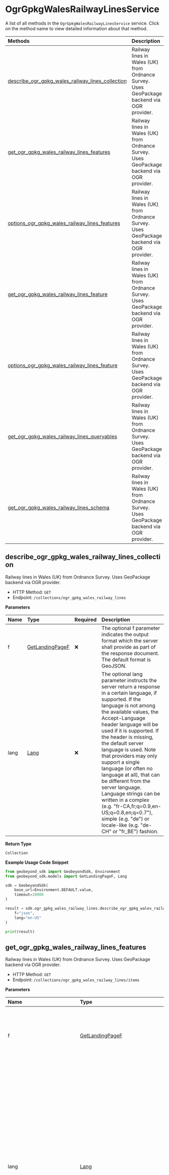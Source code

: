 # OgrGpkgWalesRailwayLinesService

A list of all methods in the `OgrGpkgWalesRailwayLinesService` service. Click on the method name to view detailed information about that method.

| Methods                                                                                               | Description                                                                                 |
| :---------------------------------------------------------------------------------------------------- | :------------------------------------------------------------------------------------------ |
| [describe_ogr_gpkg_wales_railway_lines_collection](#describe_ogr_gpkg_wales_railway_lines_collection) | Railway lines in Wales (UK) from Ordnance Survey. Uses GeoPackage backend via OGR provider. |
| [get_ogr_gpkg_wales_railway_lines_features](#get_ogr_gpkg_wales_railway_lines_features)               | Railway lines in Wales (UK) from Ordnance Survey. Uses GeoPackage backend via OGR provider. |
| [options_ogr_gpkg_wales_railway_lines_features](#options_ogr_gpkg_wales_railway_lines_features)       | Railway lines in Wales (UK) from Ordnance Survey. Uses GeoPackage backend via OGR provider. |
| [get_ogr_gpkg_wales_railway_lines_feature](#get_ogr_gpkg_wales_railway_lines_feature)                 | Railway lines in Wales (UK) from Ordnance Survey. Uses GeoPackage backend via OGR provider. |
| [options_ogr_gpkg_wales_railway_lines_feature](#options_ogr_gpkg_wales_railway_lines_feature)         | Railway lines in Wales (UK) from Ordnance Survey. Uses GeoPackage backend via OGR provider. |
| [get_ogr_gpkg_wales_railway_lines_queryables](#get_ogr_gpkg_wales_railway_lines_queryables)           | Railway lines in Wales (UK) from Ordnance Survey. Uses GeoPackage backend via OGR provider. |
| [get_ogr_gpkg_wales_railway_lines_schema](#get_ogr_gpkg_wales_railway_lines_schema)                   | Railway lines in Wales (UK) from Ordnance Survey. Uses GeoPackage backend via OGR provider. |

## describe_ogr_gpkg_wales_railway_lines_collection

Railway lines in Wales (UK) from Ordnance Survey. Uses GeoPackage backend via OGR provider.

- HTTP Method: `GET`
- Endpoint: `/collections/ogr_gpkg_wales_railway_lines`

**Parameters**

| Name | Type                                            | Required | Description                                                                                                                                                                                                                                                                                                                                                                                                                                                                                                                                                                                          |
| :--- | :---------------------------------------------- | :------- | :--------------------------------------------------------------------------------------------------------------------------------------------------------------------------------------------------------------------------------------------------------------------------------------------------------------------------------------------------------------------------------------------------------------------------------------------------------------------------------------------------------------------------------------------------------------------------------------------------- |
| f    | [GetLandingPageF](../models/GetLandingPageF.md) | ❌       | The optional f parameter indicates the output format which the server shall provide as part of the response document. The default format is GeoJSON.                                                                                                                                                                                                                                                                                                                                                                                                                                                 |
| lang | [Lang](../models/Lang.md)                       | ❌       | The optional lang parameter instructs the server return a response in a certain language, if supported. If the language is not among the available values, the Accept-Language header language will be used if it is supported. If the header is missing, the default server language is used. Note that providers may only support a single language (or often no language at all), that can be different from the server language. Language strings can be written in a complex (e.g. "fr-CA,fr;q=0.9,en-US;q=0.8,en;q=0.7"), simple (e.g. "de") or locale-like (e.g. "de-CH" or "fr_BE") fashion. |

**Return Type**

`Collection`

**Example Usage Code Snippet**

```python
from geobeyond_sdk import GeobeyondSdk, Environment
from geobeyond_sdk.models import GetLandingPageF, Lang

sdk = GeobeyondSdk(
    base_url=Environment.DEFAULT.value,
    timeout=10000
)

result = sdk.ogr_gpkg_wales_railway_lines.describe_ogr_gpkg_wales_railway_lines_collection(
    f="json",
    lang="en-US"
)

print(result)
```

## get_ogr_gpkg_wales_railway_lines_features

Railway lines in Wales (UK) from Ordnance Survey. Uses GeoPackage backend via OGR provider.

- HTTP Method: `GET`
- Endpoint: `/collections/ogr_gpkg_wales_railway_lines/items`

**Parameters**

| Name                       | Type                                                                                                              | Required | Description                                                                                                                                                                                                                                                                                                                                                                                                                                                                                                                                                                                          |
| :------------------------- | :---------------------------------------------------------------------------------------------------------------- | :------- | :--------------------------------------------------------------------------------------------------------------------------------------------------------------------------------------------------------------------------------------------------------------------------------------------------------------------------------------------------------------------------------------------------------------------------------------------------------------------------------------------------------------------------------------------------------------------------------------------------- |
| f                          | [GetLandingPageF](../models/GetLandingPageF.md)                                                                   | ❌       | The optional f parameter indicates the output format which the server shall provide as part of the response document. The default format is GeoJSON.                                                                                                                                                                                                                                                                                                                                                                                                                                                 |
| lang                       | [Lang](../models/Lang.md)                                                                                         | ❌       | The optional lang parameter instructs the server return a response in a certain language, if supported. If the language is not among the available values, the Accept-Language header language will be used if it is supported. If the header is missing, the default server language is used. Note that providers may only support a single language (or often no language at all), that can be different from the server language. Language strings can be written in a complex (e.g. "fr-CA,fr;q=0.9,en-US;q=0.8,en;q=0.7"), simple (e.g. "de") or locale-like (e.g. "de-CH" or "fr_BE") fashion. |
| bbox                       | List[float]                                                                                                       | ❌       | Only features that have a geometry that intersects the bounding box are selected.The bounding box is provided as four or six numbers, depending on whether the coordinate reference system includes a vertical axis (height or depth).                                                                                                                                                                                                                                                                                                                                                               |
| limit                      | int                                                                                                               | ❌       | The optional limit parameter limits the number of items that are presented in the response document. Only items are counted that are on the first level of the collection in the response document. Nested objects contained within the explicitly requested items shall not be counted. Minimum = 1. Maximum = 10000. Default = 10.                                                                                                                                                                                                                                                                 |
| crs                        | str                                                                                                               | ❌       | Indicates the coordinate reference system for the results.                                                                                                                                                                                                                                                                                                                                                                                                                                                                                                                                           |
| bbox_crs                   | str                                                                                                               | ❌       | Indicates the coordinate reference system for the given bbox coordinates.                                                                                                                                                                                                                                                                                                                                                                                                                                                                                                                            |
| properties                 | [List[GetOgrGpkgWalesRailwayLinesFeaturesProperties]](../models/GetOgrGpkgWalesRailwayLinesFeaturesProperties.md) | ❌       | The properties that should be included for each feature. The parameter value is a comma-separated list of property names.                                                                                                                                                                                                                                                                                                                                                                                                                                                                            |
| vendor_specific_parameters | dict                                                                                                              | ❌       | Additional "free-form" parameters that are not explicitly defined                                                                                                                                                                                                                                                                                                                                                                                                                                                                                                                                    |
| skip_geometry              | bool                                                                                                              | ❌       | This option can be used to skip response geometries for each feature.                                                                                                                                                                                                                                                                                                                                                                                                                                                                                                                                |
| sortby                     | List[str]                                                                                                         | ❌       | Specifies a comma-separated list of property names by which the response shall be sorted. If the property name is preceded by a plus (+) sign it indicates an ascending sort for that property. If the property name is preceded by a minus (-) sign it indicates a descending sort for that property. If the property is not preceded by a plus or minus, then the default sort order implied is ascending (+).                                                                                                                                                                                     |
| offset                     | int                                                                                                               | ❌       | The optional offset parameter indicates the index within the result set from which the server shall begin presenting results in the response document. The first element has an index of 0 (default).                                                                                                                                                                                                                                                                                                                                                                                                |
| id\_                       | int                                                                                                               | ❌       |                                                                                                                                                                                                                                                                                                                                                                                                                                                                                                                                                                                                      |
| type\_                     | str                                                                                                               | ❌       |                                                                                                                                                                                                                                                                                                                                                                                                                                                                                                                                                                                                      |

**Return Type**

`FeatureCollectionGeoJson`

**Example Usage Code Snippet**

```python
from geobeyond_sdk import GeobeyondSdk, Environment
from geobeyond_sdk.models import GetLandingPageF, Lang, dict

sdk = GeobeyondSdk(
    base_url=Environment.DEFAULT.value,
    timeout=10000
)
bbox=[
    3.41
]
properties=[
    "id"
]
vendor_specific_parameters=dict(
    {}
)
sortby=[
    "Si4qyQjom7="
]

result = sdk.ogr_gpkg_wales_railway_lines.get_ogr_gpkg_wales_railway_lines_features(
    f="json",
    lang="en-US",
    bbox=bbox,
    limit=10,
    crs="crs",
    bbox_crs="bbox-crs",
    properties=properties,
    vendor_specific_parameters=vendor_specific_parameters,
    skip_geometry=False,
    sortby=sortby,
    offset=7,
    id_=1,
    type_="type"
)

print(result)
```

## options_ogr_gpkg_wales_railway_lines_features

Railway lines in Wales (UK) from Ordnance Survey. Uses GeoPackage backend via OGR provider.

- HTTP Method: `OPTIONS`
- Endpoint: `/collections/ogr_gpkg_wales_railway_lines/items`

**Example Usage Code Snippet**

```python
from geobeyond_sdk import GeobeyondSdk, Environment

sdk = GeobeyondSdk(
    base_url=Environment.DEFAULT.value,
    timeout=10000
)

result = sdk.ogr_gpkg_wales_railway_lines.options_ogr_gpkg_wales_railway_lines_features()

print(result)
```

## get_ogr_gpkg_wales_railway_lines_feature

Railway lines in Wales (UK) from Ordnance Survey. Uses GeoPackage backend via OGR provider.

- HTTP Method: `GET`
- Endpoint: `/collections/ogr_gpkg_wales_railway_lines/items/{featureId}`

**Parameters**

| Name       | Type                                            | Required | Description                                                                                                                                                                                                                                                                                                                                                                                                                                                                                                                                                                                          |
| :--------- | :---------------------------------------------- | :------- | :--------------------------------------------------------------------------------------------------------------------------------------------------------------------------------------------------------------------------------------------------------------------------------------------------------------------------------------------------------------------------------------------------------------------------------------------------------------------------------------------------------------------------------------------------------------------------------------------------- |
| feature_id | str                                             | ✅       | local identifier of a feature                                                                                                                                                                                                                                                                                                                                                                                                                                                                                                                                                                        |
| crs        | str                                             | ❌       | Indicates the coordinate reference system for the results.                                                                                                                                                                                                                                                                                                                                                                                                                                                                                                                                           |
| f          | [GetLandingPageF](../models/GetLandingPageF.md) | ❌       | The optional f parameter indicates the output format which the server shall provide as part of the response document. The default format is GeoJSON.                                                                                                                                                                                                                                                                                                                                                                                                                                                 |
| lang       | [Lang](../models/Lang.md)                       | ❌       | The optional lang parameter instructs the server return a response in a certain language, if supported. If the language is not among the available values, the Accept-Language header language will be used if it is supported. If the header is missing, the default server language is used. Note that providers may only support a single language (or often no language at all), that can be different from the server language. Language strings can be written in a complex (e.g. "fr-CA,fr;q=0.9,en-US;q=0.8,en;q=0.7"), simple (e.g. "de") or locale-like (e.g. "de-CH" or "fr_BE") fashion. |

**Return Type**

`FeatureGeoJson`

**Example Usage Code Snippet**

```python
from geobeyond_sdk import GeobeyondSdk, Environment
from geobeyond_sdk.models import GetLandingPageF, Lang

sdk = GeobeyondSdk(
    base_url=Environment.DEFAULT.value,
    timeout=10000
)

result = sdk.ogr_gpkg_wales_railway_lines.get_ogr_gpkg_wales_railway_lines_feature(
    feature_id="featureId",
    crs="crs",
    f="json",
    lang="en-US"
)

print(result)
```

## options_ogr_gpkg_wales_railway_lines_feature

Railway lines in Wales (UK) from Ordnance Survey. Uses GeoPackage backend via OGR provider.

- HTTP Method: `OPTIONS`
- Endpoint: `/collections/ogr_gpkg_wales_railway_lines/items/{featureId}`

**Parameters**

| Name       | Type | Required | Description                   |
| :--------- | :--- | :------- | :---------------------------- |
| feature_id | str  | ✅       | local identifier of a feature |

**Example Usage Code Snippet**

```python
from geobeyond_sdk import GeobeyondSdk, Environment

sdk = GeobeyondSdk(
    base_url=Environment.DEFAULT.value,
    timeout=10000
)

result = sdk.ogr_gpkg_wales_railway_lines.options_ogr_gpkg_wales_railway_lines_feature(feature_id="featureId")

print(result)
```

## get_ogr_gpkg_wales_railway_lines_queryables

Railway lines in Wales (UK) from Ordnance Survey. Uses GeoPackage backend via OGR provider.

- HTTP Method: `GET`
- Endpoint: `/collections/ogr_gpkg_wales_railway_lines/queryables`

**Parameters**

| Name | Type                                            | Required | Description                                                                                                                                                                                                                                                                                                                                                                                                                                                                                                                                                                                          |
| :--- | :---------------------------------------------- | :------- | :--------------------------------------------------------------------------------------------------------------------------------------------------------------------------------------------------------------------------------------------------------------------------------------------------------------------------------------------------------------------------------------------------------------------------------------------------------------------------------------------------------------------------------------------------------------------------------------------------- |
| f    | [GetLandingPageF](../models/GetLandingPageF.md) | ❌       | The optional f parameter indicates the output format which the server shall provide as part of the response document. The default format is GeoJSON.                                                                                                                                                                                                                                                                                                                                                                                                                                                 |
| lang | [Lang](../models/Lang.md)                       | ❌       | The optional lang parameter instructs the server return a response in a certain language, if supported. If the language is not among the available values, the Accept-Language header language will be used if it is supported. If the header is missing, the default server language is used. Note that providers may only support a single language (or often no language at all), that can be different from the server language. Language strings can be written in a complex (e.g. "fr-CA,fr;q=0.9,en-US;q=0.8,en;q=0.7"), simple (e.g. "de") or locale-like (e.g. "de-CH" or "fr_BE") fashion. |

**Return Type**

`Queryables`

**Example Usage Code Snippet**

```python
from geobeyond_sdk import GeobeyondSdk, Environment
from geobeyond_sdk.models import GetLandingPageF, Lang

sdk = GeobeyondSdk(
    base_url=Environment.DEFAULT.value,
    timeout=10000
)

result = sdk.ogr_gpkg_wales_railway_lines.get_ogr_gpkg_wales_railway_lines_queryables(
    f="json",
    lang="en-US"
)

print(result)
```

## get_ogr_gpkg_wales_railway_lines_schema

Railway lines in Wales (UK) from Ordnance Survey. Uses GeoPackage backend via OGR provider.

- HTTP Method: `GET`
- Endpoint: `/collections/ogr_gpkg_wales_railway_lines/schema`

**Parameters**

| Name | Type                                            | Required | Description                                                                                                                                                                                                                                                                                                                                                                                                                                                                                                                                                                                          |
| :--- | :---------------------------------------------- | :------- | :--------------------------------------------------------------------------------------------------------------------------------------------------------------------------------------------------------------------------------------------------------------------------------------------------------------------------------------------------------------------------------------------------------------------------------------------------------------------------------------------------------------------------------------------------------------------------------------------------- |
| f    | [GetLandingPageF](../models/GetLandingPageF.md) | ❌       | The optional f parameter indicates the output format which the server shall provide as part of the response document. The default format is GeoJSON.                                                                                                                                                                                                                                                                                                                                                                                                                                                 |
| lang | [Lang](../models/Lang.md)                       | ❌       | The optional lang parameter instructs the server return a response in a certain language, if supported. If the language is not among the available values, the Accept-Language header language will be used if it is supported. If the header is missing, the default server language is used. Note that providers may only support a single language (or often no language at all), that can be different from the server language. Language strings can be written in a complex (e.g. "fr-CA,fr;q=0.9,en-US;q=0.8,en;q=0.7"), simple (e.g. "de") or locale-like (e.g. "de-CH" or "fr_BE") fashion. |

**Return Type**

`Queryables`

**Example Usage Code Snippet**

```python
from geobeyond_sdk import GeobeyondSdk, Environment
from geobeyond_sdk.models import GetLandingPageF, Lang

sdk = GeobeyondSdk(
    base_url=Environment.DEFAULT.value,
    timeout=10000
)

result = sdk.ogr_gpkg_wales_railway_lines.get_ogr_gpkg_wales_railway_lines_schema(
    f="json",
    lang="en-US"
)

print(result)
```

<!-- This file was generated by liblab | https://liblab.com/ -->
